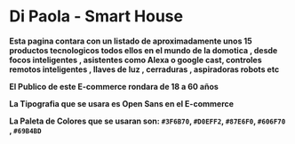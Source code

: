 # Di Paola - Smart House

**Esta pagina contara con un listado de aproximadamente unos 15 productos tecnologicos todos ellos en el mundo de la domotica , desde focos inteligentes , asistentes como Alexa o google cast, controles remotos inteligentes , llaves de luz , cerraduras , aspiradoras robots etc**

**El Publico de este E-commerce rondara de 18 a 60 años**

**La Tipografia que se usara es Open Sans en el E-commerce** 

**La Paleta de Colores que se usaran son: `#3F6B70`, `#D0EFF2`, `#87E6F0`, `#606F70` , `#69B4BD`**

